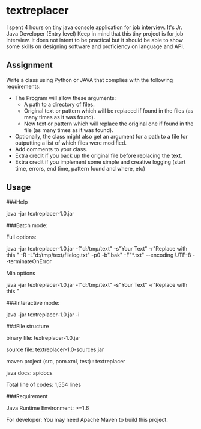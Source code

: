 textreplacer
============

I spent 4 hours on tiny java console application for job interview.
It's Jr. Java Developer (Entry level)
Keep in mind that this tiny project is for job interview. It does not intent
to be practical but it should be able to show some skills on designing software
and proficiency on language and API.

Assignment
-----------
Write a class using Python or JAVA that complies with the following requirements:
* The Program will allow these arguments:
	- A path to a directory of files.
	- Original text or pattern which will be replaced if found in the files (as many times as it was found).
	- New text or pattern which will replace the original one if found in the file (as many times as it was found).
* Optionally, the class might also get an argument for a path to a file for outputting a list of which files were modified.
* Add comments to your class.
* Extra credit if you back up the original file before replacing the text.
* Extra credit if you implement some simple and creative logging (start time, errors, end time, pattern found and where, etc)


Usage
------

###Help

java -jar textreplacer-1.0.jar 

###Batch mode: 

Full options:

java -jar textreplacer-1.0.jar -f"d:/tmp/text" -s"Your Text" -r"Replace with this " -R -L"d:/tmp/text/filelog.txt" -p0 -b".bak" -F"*.txt" --encoding UTF-8 --terminateOnError

Min options

java -jar textreplacer-1.0.jar -f"d:/tmp/text" -s"Your Text" -r"Replace with this "

###Interactive mode:

java -jar textreplacer-1.0.jar -i

###File structure

binary file: textreplacer-1.0.jar

source file: textreplacer-1.0-sources.jar

maven project (src, pom.xml, test) : textreplacer

java docs: apidocs

Total line of codes: 1,554 lines

###Requirement

Java Runtime Environment: >=1.6

For developer: You may need Apache Maven to build this project.

